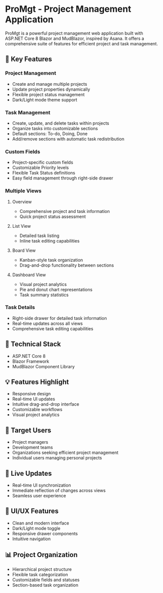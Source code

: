 ﻿# ProMgt - Project Management Application
 
ProMgt is a powerful project management web application built with ASP.NET Core 8 Blazor and MudBlazor, inspired by Asana. It offers a comprehensive suite of features for efficient project and task management.

## 🌟 Key Features

### Project Management
- Create and manage multiple projects
- Update project properties dynamically
- Flexible project status management
- Dark/Light mode theme support

### Task Management
- Create, update, and delete tasks within projects
- Organize tasks into customizable sections
- Default sections: To-do, Doing, Done
- Add/remove sections with automatic task redistribution

### Custom Fields
- Project-specific custom fields
- Customizable Priority levels
- Flexible Task Status definitions
- Easy field management through right-side drawer

### Multiple Views
1. Overview
   - Comprehensive project and task information
   - Quick project status assessment

2. List View
   - Detailed task listing
   - Inline task editing capabilities

3. Board View
   - Kanban-style task organization
   - Drag-and-drop functionality between sections

4. Dashboard View
   - Visual project analytics
   - Pie and donut chart representations
   - Task summary statistics

### Task Details
- Right-side drawer for detailed task information
- Real-time updates across all views
- Comprehensive task editing capabilities

## 🚀 Technical Stack
- ASP.NET Core 8
- Blazor Framework
- MudBlazor Component Library

## 💡 Features Highlight
- Responsive design
- Real-time UI updates
- Intuitive drag-and-drop interface
- Customizable workflows
- Visual project analytics

## 🎯 Target Users
- Project managers
- Development teams
- Organizations seeking efficient project management
- Individual users managing personal projects

## 🔄 Live Updates
- Real-time UI synchronization
- Immediate reflection of changes across views
- Seamless user experience

## 🎨 UI/UX Features
- Clean and modern interface
- Dark/Light mode toggle
- Responsive drawer components
- Intuitive navigation

## 📊 Project Organization
- Hierarchical project structure
- Flexible task categorization
- Customizable fields and statuses
- Section-based task organization
